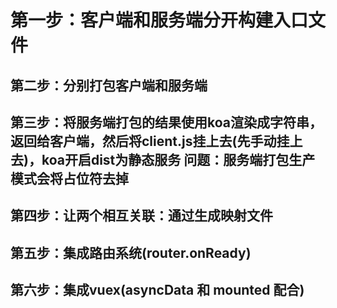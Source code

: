 # 第一步：客户端和服务端分开构建入口文件

## 第二步：分别打包客户端和服务端

## 第三步：将服务端打包的结果使用koa渲染成字符串，返回给客户端，然后将client.js挂上去(先手动挂上去)，koa开启dist为静态服务  问题：服务端打包生产模式会将占位符去掉

## 第四步：让两个相互关联：通过生成映射文件

## 第五步：集成路由系统(router.onReady)

## 第六步：集成vuex(asyncData 和 mounted 配合)